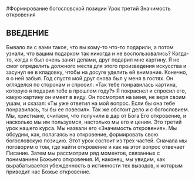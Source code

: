 #Формирование богословской позиции 
Урок третий
Значимость откровения

## ВВЕДЕНИЕ

Бывало ли с вами такое, что вы кому-то что-то подарили, а потом узнали, что вашим подарком так никогда и не воспользовались? Когда-то, когда я был очень занят делами, друг подарил мне картину. Я не смог определить должного места для этого произведения искусства и засунул ее в кладовку, чтобы на досуге уделить ей внимание. Конечно, я о ней забыл. Год спустя мой друг снова был у меня в гостях. Он огляделся по сторонам и спросил: «Так тебе понравилась картина, которую я подарил тебе в прошлом году?» Я покраснел и спросил его, какую картину он имеет в виду. Он посмотрел на меня, не веря своим ушам, и сказал: «Ты уже ответил на мой вопрос. Если бы она тебе понравилась, ты бы ее повесил».
Так же обстоит дело и с богословием. Мы, христиане, считаем, что получили в дар от Бога Его откровение, и насколько мы им пользуемся, настолько мы его и ценим.
Это третий урок нашего курса. Мы назвали его «Значимость откровения». Мы обсудим, как, полагаясь на откровение, формировать свою богословскую позицию. Этот урок состоит из трех частей. Сначала мы поговорим о том, где найти откровение и как на этот вопрос отвечает Писание. Затем мы рассмотрим ряд моментов, связанных с пониманием Божьего откровения. И, наконец, мы увидим, как вырабатывается убежденность в истинности тех выводов, к которым приводит нас Божье откровение.
